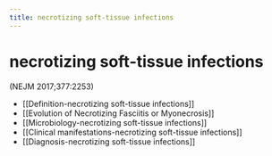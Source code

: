 ```yaml
---
title: necrotizing soft-tissue infections
---
```

# necrotizing soft-tissue infections
(NEJM 2017;377:2253)
* [[Definition-necrotizing soft-tissue infections]]
* [[Evolution of Necrotizing Fasciitis or Myonecrosis]]
* [[Microbiology-necrotizing soft-tissue infections]]
* [[Clinical manifestations-necrotizing soft-tissue infections]]
* [[Diagnosis-necrotizing soft-tissue infections]]
